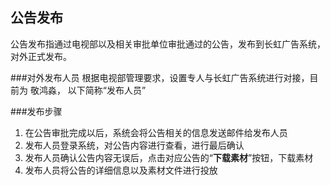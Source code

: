 ## 公告发布

公告发布指通过电视部以及相关审批单位审批通过的公告，发布到长虹广告系统，对外正式发布。

###对外发布人员
根据电视部管理要求，设置专人与长虹广告系统进行对接，目前为 敬鸿淼， 以下简称“发布人员”

###发布步骤
1. 在公告审批完成以后，系统会将公告相关的信息发送邮件给发布人员
2. 发布人员登录系统，对公告内容进行查看，进行最后确认
3. 发布人员确认公告内容无误后，点击对应公告的“**下载素材**”按钮，下载素材
4. 发布人员将公告的详细信息以及素材文件进行投放
